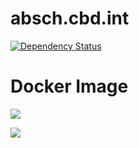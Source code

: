 absch.cbd.int
=============

[![Dependency Status](https://david-dm.org/scbd/absch.cbd.int.svg)](https://david-dm.org/scbd/absch.cbd.int)


# Docker Image
[![](https://images.microbadger.com/badges/image/scbd/absch.cbd.int.svg)](https://microbadger.com/images/scbd/absch.cbd.int)

[![](https://images.microbadger.com/badges/version/scbd/absch.cbd.int.svg)](https://microbadger.com/images/scbd/absch.cbd.int)
